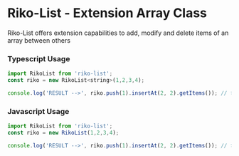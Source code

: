# Riko-List - Extension Array Class

Riko-List offers extension capabilities to add, modify and  delete items of an array between others

### Typescript Usage

```js
import RikoList from 'riko-list';
const riko = new RikoList<string>(1,2,3,4);

console.log('RESULT -->', riko.push(1).insertAt(2, 2).getItems()); // this becomes [ '1', '2', '2', '3', '4', '1' ]

```

### Javascript Usage

```js
import RikoList from 'riko-list';
const riko = new RikoList(1,2,3,4);

console.log('RESULT -->', riko.push(1).insertAt(2, 2).getItems()); // this becomes [ '1', '2', '2', '3', '4', '1' ]

```


